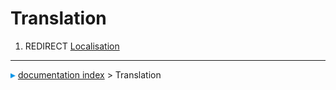 # Translation
1.  REDIRECT [Localisation](Localisation.md)



---
![](images/Right_arrow.png) [documentation index](../README.md) > Translation
